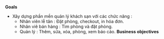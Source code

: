 **Goals**
* Xây dựng phần mền quản lý khách sạn với các chức năng :
  * Nhân viên lễ tân : Đặt phòng, checkout, in hóa đơn.
  * Nhân viê bán hàng : Tìm phòng và đặt phòng.
  * Quản lý : Thêm, sửa, xóa, phòng, xem báo cáo.
**Business objectives**
